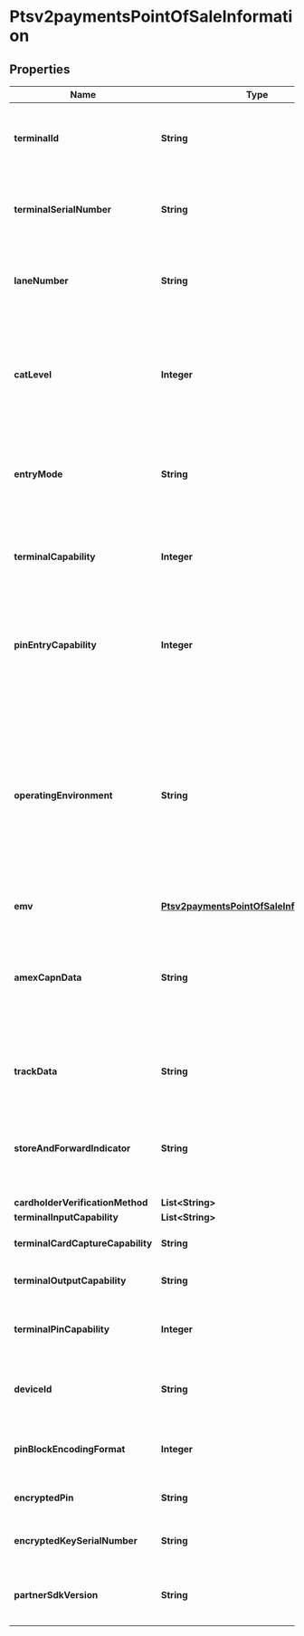 
# Ptsv2paymentsPointOfSaleInformation

## Properties
Name | Type | Description | Notes
------------ | ------------- | ------------- | -------------
**terminalId** | **String** | Identifier for the terminal at your retail location. You can define this value yourself, but consult the processor for requirements.  #### FDC Nashville Global To have your account configured to support this field, contact CyberSource Customer Support. This value must be a value that FDC Nashville Global issued to you.  For details, see the &#x60;terminal_id&#x60; field description in [Card-Present Processing Using the SCMP API.](https://apps.cybersource.com/library/documentation/dev_guides/Retail_SCMP_API/html/wwhelp/wwhimpl/js/html/wwhelp.htm)  **For Payouts**: This field is applicable for CtV.  |  [optional]
**terminalSerialNumber** | **String** | Terminal serial number assigned by the hardware manufacturer. This value is provided by the client software that is installed on the POS terminal.  CyberSource does not forward this value to the processor. Instead, the value is forwarded to the CyberSource reporting functionality.  This field is supported only on American Express Direct, FDC Nashville Global, and SIX.  For details, see the &#x60;terminal_serial_number&#x60; field description in [Card-Present Processing Using the SCMP API.](https://apps.cybersource.com/library/documentation/dev_guides/Retail_SCMP_API/html/wwhelp/wwhimpl/js/html/wwhelp.htm)  |  [optional]
**laneNumber** | **String** | Identifier for an alternate terminal at your retail location. You define the value for this field.  This field is supported only for MasterCard transactions on FDC Nashville Global. Use the &#x60;terminalId&#x60; field to identify the main terminal at your retail location. If your retail location has multiple terminals, use this &#x60;laneNumber&#x60; field to identify the terminal used for the transaction.  This field is a pass-through, which means that CyberSource does not check the value or modify the value in any way before sending it to the processor.  |  [optional]
**catLevel** | **Integer** | Type of cardholder-activated terminal. Possible values:   - 1: Automated dispensing machine  - 2: Self-service terminal  - 3: Limited amount terminal  - 4: In-flight commerce (IFC) terminal  - 5: Radio frequency device  - 6: Mobile acceptance terminal  - 7: Electronic cash register  - 8: E-commerce device at your location  - 9: Terminal or cash register that uses a dialup connection to connect to the transaction processing network  #### Chase Paymentech Solutions Only values 1, 2, and 3 are supported.  #### FDC Nashville Global Only values 7, 8, and 9 are supported.  #### GPN Only values 6, 7, 8, and 9 are supported.  #### TSYS Acquiring Solutions Only value 6 is supported. For details, see the &#x60;cat_level&#x60; field description in [Card-Present Processing Using the SCMP API.](https://apps.cybersource.com/library/documentation/dev_guides/Retail_SCMP_API/html/wwhelp/wwhimpl/js/html/wwhelp.htm)  |  [optional]
**entryMode** | **String** | Method of entering credit card information into the POS terminal. Possible values:   - &#x60;contact&#x60;: Read from direct contact with chip card.  - &#x60;contactless&#x60;: Read from a contactless interface using chip data.  - &#x60;keyed&#x60;: Manually keyed into POS terminal.  - &#x60;msd&#x60;: Read from a contactless interface using magnetic stripe data (MSD).  - &#x60;swiped&#x60;: Read from credit card magnetic stripe.  The contact, contactless, and msd values are supported only for EMV transactions.  For details, see the &#x60;pos_entry_mode&#x60; field description in [Card-Present Processing Using the SCMP API.](https://apps.cybersource.com/library/documentation/dev_guides/Retail_SCMP_API/html/wwhelp/wwhimpl/js/html/wwhelp.htm)  |  [optional]
**terminalCapability** | **Integer** | POS terminal’s capability. Possible values:   - &#x60;1&#x60;: Terminal has a magnetic stripe reader only.  - &#x60;2&#x60;: Terminal has a magnetic stripe reader and manual entry capability.  - &#x60;3&#x60;: Terminal has manual entry capability only.  - &#x60;4&#x60;: Terminal can read chip cards.  - &#x60;5&#x60;: Terminal can read contactless chip cards.  The values of 4 and 5 are supported only for EMV transactions. * Applicable only for CTV for Payouts.  For processor-specific details, see the &#x60;terminal_capability&#x60; field description in [Card-Present Processing Using the SCMP API.](https://apps.cybersource.com/library/documentation/dev_guides/Retail_SCMP_API/html/wwhelp/wwhimpl/js/html/wwhelp.htm)  |  [optional]
**pinEntryCapability** | **Integer** | A one-digit code that identifies the capability of terminal to capture PINs.  This code does not necessarily mean that a PIN was entered or is included in this message.  POS terminal’s capability. Possible values: - &#x60;1&#x60;: Terminal has a magnetic stripe reader only. - &#x60;2&#x60;: Terminal has a magnetic stripe reader and manual entry capability. - &#x60;3&#x60;: Terminal has manual entry capability only. - &#x60;4&#x60;: Terminal can read chip cards.* - &#x60;5&#x60;: Terminal can read contactless chip cards.* * The values of 4 and 5 are supported only for EMV transactions.  For Payouts: This field is applicable for CtV.  For details, see the &#x60;terminal_capability&#x60; field description in [Card-Present Processing Using the SCMP API.](https://apps.cybersource.com/library/documentation/dev_guides/Retail_SCMP_API/html/wwhelp/wwhimpl/js/html/wwhelp.htm)  |  [optional]
**operatingEnvironment** | **String** | Operating environment.  Possible values for all card types except Mastercard: - &#x60;0&#x60;: No terminal used or unknown environment. - &#x60;1&#x60;: On merchant premises, attended. - &#x60;2&#x60;: On merchant premises, unattended. Examples: oil, kiosks, self-checkout, mobile telephone, personal digital assistant (PDA). - &#x60;3&#x60;: Off merchant premises, attended. Examples: portable POS devices at trade shows, at service calls, or in taxis. - &#x60;4&#x60;: Off merchant premises, unattended. Examples: vending machines, home computer, mobile telephone, PDA. - &#x60;5&#x60;: On premises of cardholder, unattended. - &#x60;9&#x60;: Unknown delivery mode. - &#x60;S&#x60;: Electronic delivery of product. Examples: music, software, or eTickets that are downloaded over the internet. - &#x60;T&#x60;: Physical delivery of product. Examples: music or software that is delivered by mail or by a courier.  #### Possible values for Mastercard: - &#x60;2&#x60;: On merchant premises, unattended, or cardholder terminal. Examples: oil, kiosks, self-checkout, home computer, mobile telephone, personal digital assistant (PDA). Cardholder terminal is supported only for Mastercard transactions on CyberSource through VisaNet. - &#x60;4&#x60;: Off merchant premises, unattended, or cardholder terminal. Examples: vending machines, home computer, mobile telephone, PDA. Cardholder terminal is supported only for Mastercard transactions on CyberSource through VisaNet.  This field is supported only for American Express Direct and CyberSource through VisaNet.  |  [optional]
**emv** | [**Ptsv2paymentsPointOfSaleInformationEmv**](Ptsv2paymentsPointOfSaleInformationEmv.md) |  |  [optional]
**amexCapnData** | **String** | Point-of-sale details for the transaction. This value is returned only for **American Express Direct**. CyberSource generates this value, which consists of a series of codes that identify terminal capability, security data, and specific conditions present at the time the transaction occurred. To comply with the CAPN requirements, this value must be included in all subsequent follow-on requests, such as captures and follow-on credits.  When you perform authorizations, captures, and credits through CyberSource, CyberSource passes this value from the authorization service to the subsequent services for you. However, when you perform authorizations through CyberSource and perform subsequent services through other financial institutions, you must ensure that your requests for captures and credits include this value.  For details, see &#x60;auth_pos_data&#x60; field description in [Credit Card Services Using the SCMP API.](https://apps.cybersource.com/library/documentation/dev_guides/CC_Svcs_SCMP_API/html/wwhelp/wwhimpl/js/html/wwhelp.htm)  |  [optional]
**trackData** | **String** | Card’s track 1 and 2 data. For all processors except FDMS Nashville, this value consists of one of the following:   - Track 1 data  - Track 2 data  - Data for both tracks 1 and 2  For FDMS Nashville, this value consists of one of the following:  - Track 1 data  - Data for both tracks 1 and 2  Example: %B4111111111111111^SMITH/JOHN ^1612101976110000868000000?;4111111111111111&#x3D;16121019761186800000?  |  [optional]
**storeAndForwardIndicator** | **String** | When connectivity is unavailable, the client software that is installed on the POS terminal can store a transaction in its memory and send it for authorization when connectivity is restored. This value is provided by the client software that is installed on the POS terminal.  CyberSource does not forward this value to the processor. Instead, the value is forwarded to the CyberSource reporting functionality.  Possible values: - Y: Transaction was stored and then forwarded. - N (default): Transaction was not stored and then forwarded.  This field is supported only on American Express Direct, FDC Nashville Global, and SIX.  |  [optional]
**cardholderVerificationMethod** | **List&lt;String&gt;** |  |  [optional]
**terminalInputCapability** | **List&lt;String&gt;** |  |  [optional]
**terminalCardCaptureCapability** | **String** | Indicates whether the terminal can capture the card.  Possible values: - 1: Terminal can capture card. - 0: Terminal cannot capture card.  This field is supported only on American Express Direct.  |  [optional]
**terminalOutputCapability** | **String** | Indicates whether the terminal can print or display messages.  Possible values: - 1: Neither - 2: Print only - 3: Display only - 4: Print and display  This field is supported only on American Express Direct.  |  [optional]
**terminalPinCapability** | **Integer** | Maximum PIN length that the terminal can capture.  Possible values: -  0: No PIN capture capability -  1: PIN capture capability unknown -  4: Four characters -  5: Five characters -  6: Six characters -  7: Seven characters -  8: Eight characters -  9: Nine characters - 10: Ten characters - 11: Eleven characters - 12: Twelve characters  This field is supported only on American Express Direct and SIX.  |  [optional]
**deviceId** | **String** | Value created by the client software that uniquely identifies the POS device. This value is provided by the client software that is installed on the POS terminal.  CyberSource does not forward this value to the processor. Instead, the value is forwarded to the CyberSource reporting functionality.  This field is supported only on American Express Direct, FDC Nashville Global, and SIX.  |  [optional]
**pinBlockEncodingFormat** | **Integer** | Format that is used to encode the PIN block. This value is provided by the client software that is installed on the POS terminal.  Possible values: - 0: ISO 9564 format 0 - 1: ISO 9564 format 1 - 2: ISO 9564 format 2 - 3: ISO 9564 format 3  In the Credit Card Guide for the auth service: This field is supported only on American Express Direct, FDC Nashville Global, and SIX.  |  [optional]
**encryptedPin** | **String** | Encrypted PIN.  This value is provided by the client software that is installed on the POS terminal.  In the Credit Card Guide for the auth service: This field is supported only on American Express Direct, FDC Nashville Global, and SIX.  |  [optional]
**encryptedKeySerialNumber** | **String** | This is a combination of the device&#39;s unique identifier and a transaction counter that is used in the process of decrypting the encrypted PIN.  For all terminals that are using derived unique key per transaction (DUKPT) encryption, this is generated as a single number within the terminal.  |  [optional]
**partnerSdkVersion** | **String** | Version of the software installed on the POS terminal. This value is provided by the client software that is installed on the POS terminal.  CyberSource does not forward this value to the processor. Instead, the value is forwarded to the CyberSource reporting functionality.  This field is supported only on American Express Direct, FDC Nashville Global, and SIX.  |  [optional]



